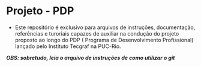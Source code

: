 # Projeto - PDP
- Este repositório é exclusivo para arquivos de instruções, documentação, referências e turoriais capazes de auxiliar na condução do projeto proposto ao longo do PDP ( Programa de Desenvolvimento Profissional) lançado pelo Instituto Tecgraf na PUC-Rio.

***OBS: sobretudo, leia o arquivo de instruções de como utilizar o git***



